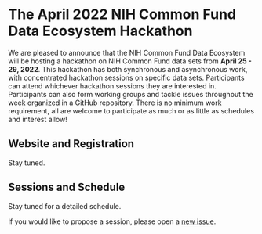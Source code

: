 # The April 2022 NIH Common Fund Data Ecosystem Hackathon

We are pleased to announce that the NIH Common Fund Data Ecosystem will be hosting a hackathon on NIH Common Fund data sets from **April 25 - 29, 2022**. This hackathon has both synchronous and asynchronous work, with concentrated hackathon sessions on specific data sets. Participants can attend whichever hackathon sessions they are interested in. Participants can also form working groups and tackle issues throughout the week organized in a GitHub repository. There is no minimum work requirement, all are welcome to participate as much or as little as schedules and interest allow!

## Website and Registration

Stay tuned.

## Sessions and Schedule

Stay tuned for a detailed schedule. 

If you would like to propose a session, please open a [new issue](https://github.com/nih-cfde/2022-april-hackathon/issues/new/choose).
